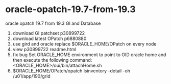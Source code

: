 # oracle-opatch-19.7-from-19.3
oracle opatch 19.7 from 19.3 GI and Database
1. download  GI patchset p30899722
2. download latest OPatch p6880880
3. use gird and oracle replace $ORACLE_HOME/OPatch on every node
4. view p30899722 readme.html
5. fix bug 
    Set ORACLE_HOME environment to point to OID oracle home and then execute the following command:
    <ORACLE_HOME>/oui/bin/attachHome.sh
6. $ORACLE_HOME/OPatch/opatch lsinventory -detail -oh /u01/app/190/grid
